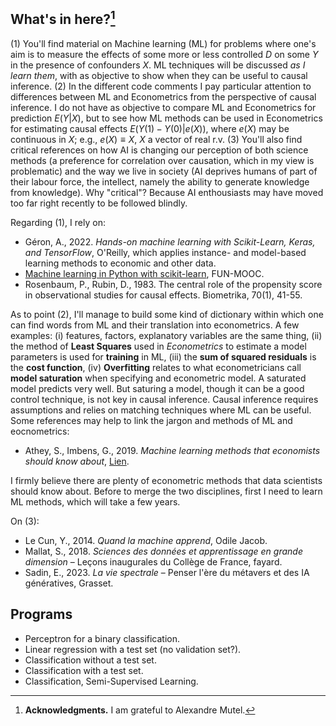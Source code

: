 ## What's in here?[^1]

(1) You'll find material on Machine learning (ML) for problems where one's aim is to measure the effects of some more or less controlled $D$ on some $Y$ in the presence of confounders $X$. ML techniques will be discussed *as I learn them*, with as objective to show when they can be useful to causal inference. (2) In the different code comments I pay particular attention to differences between ML and Econometrics from the perspective of causal inference. I do not have as objective to compare ML and Econometrics for prediction $E(Y|X)$, but to see how ML methods can be used in Econometrics for estimating causal effects $E(Y(1)-Y(0)|e(X))$, where $e(X)$ may be continuous in $X$; e.g., $e(X)\equiv X$, $X$ a vector of real r.v. (3) You'll also find critical references on how AI is changing our perception of both science methods (a preference for correlation over causation, which in my view is problematic) and the way we live in society (AI deprives humans of part of their labour force, the intellect, namely the ability to generate knowledge from knowledge). Why "critical"? Because AI enthousiasts may have moved too far right recently to be followed blindly.

Regarding (1), I rely on:

- Géron, A., 2022. _Hands-on machine learning with Scikit-Learn, Keras, and TensorFlow_, O'Reilly, which applies instance- and model-based learning methods to economic and other data.
- [Machine learning in Python with scikit-learn](https://www.fun-mooc.fr/fr/cours/machine-learning-python-scikit-learn/), FUN-MOOC.
- Rosenbaum, P., Rubin, D., 1983. The central role of the propensity score in observational studies for causal effects. Biometrika, 70(1), 41-55. 

As to point (2), I'll manage to build some kind of dictionary within which one can find words from ML and their translation into econometrics. A few examples: (i) features, factors, explanatory variables are the same thing, (ii) the method of __Least Squares__ used in _Econometrics_ to estimate a model parameters is used for __training__ in ML, (iii) the __sum of squared residuals__ is the __cost function__, (iv) __Overfitting__ relates to what econometricians call __model saturation__ when specifying and econometric model. A saturated model predicts very well. But saturing a model, though it can be a good control technique, is not key in causal inference. Causal inference requires assumptions and relies on matching techniques where ML can be useful. Some references may help to link the jargon and methods of ML and eocnometrics:

- Athey, S., Imbens, G., 2019. _Machine learning methods that economists should know about_,  [Lien](https://www.annualreviews.org/doi/10.1146/annurev-economics-080217-053433 "Athey, S., Imbens, G. (2019)").

I firmly believe there are plenty of econometric methods that data scientists should know about. Before to merge the two disciplines, first I need to learn ML methods, which will take a few years.

On (3):

- Le Cun, Y., 2014. _Quand la machine apprend_, Odile Jacob.
- Mallat, S., 2018. _Sciences des données et apprentissage en grande dimension_ &ndash; Leçons inaugurales du Collège de France, fayard.
- Sadin, E., 2023. _La vie spectrale_ &ndash; Penser l'ère du métavers et des IA génératives, Grasset.

## Programs

- Perceptron for a binary classification.
- Linear regression with a test set (no validation set?).
- Classification without a test set.
- Classification with a test set.
- Classification, Semi-Supervised Learning.

[^1]: __Acknowledgments.__ I am grateful to Alexandre Mutel.

